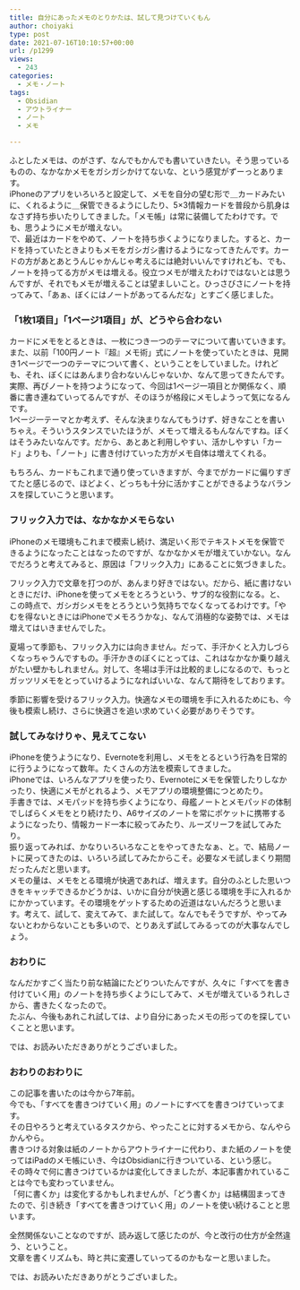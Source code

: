 ```yaml
---
title: 自分にあったメモのとりかたは、試して見つけていくもん
author: choiyaki
type: post
date: 2021-07-16T10:10:57+00:00
url: /p1299
views:
  - 243
categories:
  - メモ・ノート
tags:
  - Obsidian
  - アウトライナー
  - ノート
  - メモ

---
```

ふとしたメモは、のがさず、なんでもかんでも書いていきたい。そう思っているものの、なかなかメモをガシガシかけてないな、という感覚がずーっとあります。  
iPhoneのアプリをいろいろと設定して、メモを自分の望む形で＿カードみたいに、くれるように＿保管できるようにしたり、5×3情報カードを普段から肌身はなさず持ち歩いたりしてきました。「メモ帳」は常に装備してたわけです。でも、思うようにメモが増えない。  
で、最近はカードをやめて、ノートを持ち歩くようになりました。すると、カードを持っていたときよりもメモをガシガシ書けるようになってきたんです。カードの方があとあとうんじゃかんじゃ考えるには絶対いいんですけれども、でも、ノートを持ってる方がメモは増える。役立つメモが増えたわけではないとは思うんですが、それでもメモが増えることは望ましいこと。ひっさびさにノートを持ってみて、「あぁ、ぼくにはノートがあってるんだな」とすごく感じました。

### 「1枚1項目」「1ページ1項目」が、どうやら合わない

カードにメモをとるときは、一枚につき一つのテーマについて書いていきます。また、以前「100円ノート『超』メモ術」式にノートを使っていたときは、見開き1ページで一つのテーマについて書く、ということをしていました。けれども、それ、ぼくにはあんまり合わないんじゃないか、なんて思ってきたんです。実際、再びノートを持つようになって、今回は1ページ一項目とか関係なく、順番に書き連ねていってるんですが、そのほうが格段にメモしようって気になるんです。  
1ページ一テーマとか考えず、そんな決まりなんてもうけず、好きなことを書いちゃえ。そういうスタンスでいたほうが、メモって増えるもんなんですね。ぼくはそうみたいなんです。だから、あとあと利用しやすい、活かしやすい「カード」よりも、「ノート」に書き付けていった方がメモ自体は増えてくれる。

もちろん、カードもこれまで通り使っていきますが、今までがカードに偏りすぎてたと感じるので、ほどよく、どっちも十分に活かすことができるようなバランスを探していこうと思います。

### フリック入力では、なかなかメモらない

iPhoneのメモ環境もこれまで模索し続け、満足いく形でテキストメモを保管できるようになったことはなったのですが、なかなかメモが増えていかない。なんでだろうと考えてみると、原因は「フリック入力」にあることに気づきました。

フリック入力で文章を打つのが、あんまり好きではない。だから、紙に書けないときにだけ、iPhoneを使ってメモをとろうという、サブ的な役割になる。と、この時点で、ガシガシメモをとろうという気持ちでなくなってるわけです。「やむを得ないときにはiPhoneでメモろうかな」、なんて消極的な姿勢では、メモは増えてはいきませんでした。

夏場って季節も、フリック入力には向きません。だって、手汗かくと入力しづらくなっちゃうんですもの。手汗かきのぼくにとっては、これはなかなか乗り越えがたい壁かもしれません。対して、冬場は手汗は比較的ましになるので、もっとガッツリメモをとっていけるようになればいいな、なんて期待をしております。

季節に影響を受けるフリック入力。快適なメモの環境を手に入れるためにも、今後も模索し続け、さらに快適さを追い求めていく必要がありそうです。

### 試してみなけりゃ、見えてこない

iPhoneを使うようになり、Evernoteを利用し、メモをとるという行為を日常的に行うようになって数年。たくさんの方法を模索してきました。  
iPhoneでは、いろんなアプリを使ったり、Evernoteにメモを保管したりしなかったり、快適にメモがとれるよう、メモアプリの環境整備につとめたり。  
手書きでは、メモパッドを持ち歩くようになり、母艦ノートとメモパッドの体制でしばらくメモをとり続けたり、A6サイズのノートを常にポケットに携帯するようになったり、情報カード一本に絞ってみたり、ルーズリーフを試してみたり。  
振り返ってみれば、かなりいろいろなことをやってきたなぁ、と。で、結局ノートに戻ってきたのは、いろいろ試してみたからこそ。必要なメモ試しまくり期間だったんだと思います。  
メモの量は、メモをとる環境が快適であれば、増えます。自分のふとした思いつきをキャッチできるかどうかは、いかに自分が快適と感じる環境を手に入れるかにかかっています。その環境をゲットするための近道はないんだろうと思います。考えて、試して、変えてみて、また試して。なんでもそうですが、やってみないとわからないことも多いので、とりあえず試してみるってのが大事なんでしょう。

### おわりに

なんだかすごく当たり前な結論にたどりついたんですが、久々に「すべてを書き付けていく用」のノートを持ち歩くようにしてみて、メモが増えているうれしさから、書きたくなったので。  
たぶん、今後もあれこれ試しては、より自分にあったメモの形ってのを探していくことと思います。

では、お読みいただきありがとうございました。

### おわりのおわりに

この記事を書いたのは今から7年前。  
今でも、「すべてを書きつけていく用」のノートにすべてを書きつけていってます。  
その日やろうと考えているタスクから、やったことに対するメモから、なんやらかんやら。  
書きつける対象は紙のノートからアウトライナーに代わり、また紙のノートを使ってはiPadのメモ帳にいき、今はObsidianに行きついている、という感じ。  
その時々で何に書きつけているかは変化してきましたが、本記事書かれていることは今でも変わっていません。  
「何に書くか」は変化するかもしれませんが、「どう書くか」は結構固まってきたので、引き続き「すべてを書きつけていく用」のノートを使い続けることと思います。

全然関係ないことなのですが、読み返して感じたのが、今と改行の仕方が全然違う、ということ。  
文章を書くリズムも、時と共に変遷していってるのかもなーと思いました。

では、お読みいただきありがとうございました。